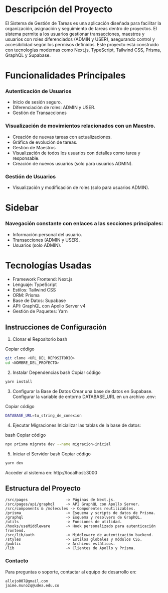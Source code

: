 # Descripción del Proyecto

El Sistema de Gestión de Tareas es una aplicación diseñada para facilitar la organización, asignación y seguimiento de tareas dentro de proyectos. El sistema permite a los usuarios gestionar transacciones, maestros y usuarios con roles diferenciados (ADMIN y USER), asegurando control y accesibilidad según los permisos definidos. Este proyecto está construido con tecnologías modernas como Next.js, TypeScript, Tailwind CSS, Prisma, GraphQL y Supabase.

# Funcionalidades Principales
### Autenticación de Usuarios
- Inicio de sesión seguro.
- Diferenciación de roles: ADMIN y USER.
- Gestión de Transacciones
### Visualización de movimientos relacionados con un Maestro.
- Creación de nuevas tareas con actualizaciones.
- Gráfica de evolución de tareas.
- Gestión de Maestros
- Visualización de todos los usuarios con detalles como tarea y responsable.
- Creación de nuevos usuarios (solo para usuarios ADMIN).
### Gestión de Usuarios
- Visualización y modificación de roles (solo para usuarios ADMIN).

# Sidebar
### Navegación constante con enlaces a las secciones principales:
- Información personal del usuario.
- Transacciones (ADMIN y USER).
- Usuarios (solo ADMIN).

# Tecnologías Usadas
- Framework Frontend: Next.js
- Lenguaje: TypeScript
- Estilos: Tailwind CSS
- ORM: Prisma
- Base de Datos: Supabase
- API: GraphQL con Apollo Server v4
- Gestión de Paquetes: Yarn

## Instrucciones de Configuración

1. Clonar el Repositorio
bash

Copiar código

```bash
git clone <URL_DEL_REPOSITORIO>
cd <NOMBRE_DEL_PROYECTO>
```
2. Instalar Dependencias
bash
Copiar código

```bash
yarn install
```

3. Configurar la Base de Datos
Crear una base de datos en Supabase.
Configurar la variable de entorno DATABASE_URL en un archivo .env:

Copiar código

```bash
DATABASE_URL=tu_string_de_conexion
```

4. Ejecutar Migraciones
Inicializar las tablas de la base de datos:

bash
Copiar código
```bash
npx prisma migrate dev --name migracion-inicial
```

5. Iniciar el Servidor
bash
Copiar código

```bash
yarn dev
```
Acceder al sistema en: http://localhost:3000

## Estructura del Proyecto


```
/src/pages                 -> Páginas de Next.js.
/src/pages/api/graphql     -> API GraphQL con Apollo Server.
/src/components & /molecules -> Componentes reutilizables.
/prisma                    -> Esquema y scripts de datos de Prisma.
/graphql                   -> Esquema y resolvers de GraphQL.
/utils                     -> Funciones de utilidad.
/hooks/useMiddleware       -> Hook personalizado para autenticación frontend.
/src/lib/auth              -> Middleware de autenticación backend.
/styles                    -> Estilos globales y módulos CSS.
/public                    -> Archivos estáticos.
/lib                       -> Clientes de Apollo y Prisma.
```

### Contacto

Para preguntas o soporte, contactar al equipo de desarrollo en: 
```
allejo007@gmail.com
jaime.munozq@udea.edu.co 
```


